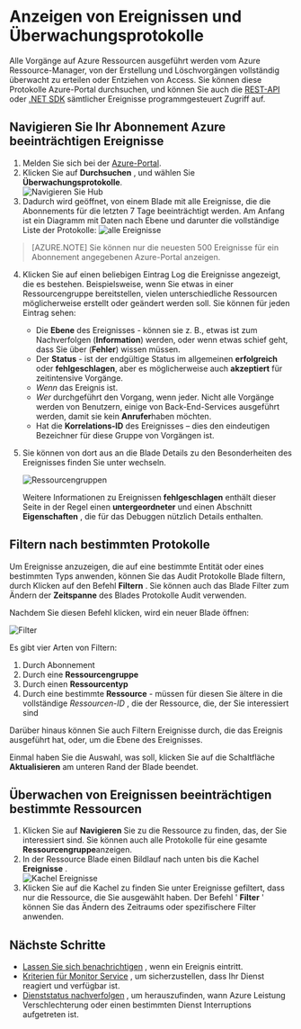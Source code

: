 <properties
    pageTitle="Anzeigen von Ereignissen und Überwachungsprotokolle"
    description="Erfahren Sie, wie Sie alle Ereignisse angezeigt, die in Ihrem Abonnement Azure ausgeführt werden."
    authors="rboucher"
    manager="carolz"
    editor=""
    services="monitoring-and-diagnostics"
    documentationCenter="monitoring-and-diagnostics"/>

<tags
    ms.service="monitoring-and-diagnostics"
    ms.workload="na"
    ms.tgt_pltfrm="na"
    ms.devlang="na"
    ms.topic="article"
    ms.date="04/28/2015"
    ms.author="robb"/>

# <a name="view-events-and-audit-logs"></a>Anzeigen von Ereignissen und Überwachungsprotokolle

Alle Vorgänge auf Azure Ressourcen ausgeführt werden vom Azure Ressource-Manager, von der Erstellung und Löschvorgängen vollständig überwacht zu erteilen oder Entziehen von Access. Sie können diese Protokolle Azure-Portal durchsuchen, und können Sie auch die [REST-API](https://msdn.microsoft.com/library/azure/dn931927.aspx) oder [.NET SDK](https://www.nuget.org/packages/Microsoft.Azure.Insights/) sämtlicher Ereignisse programmgesteuert Zugriff auf.

## <a name="browse-the-events-impacting-your-azure-subscription"></a>Navigieren Sie Ihr Abonnement Azure beeinträchtigen Ereignisse

1. Melden Sie sich bei der [Azure-Portal](https://portal.azure.com/).
2. Klicken Sie auf **Durchsuchen** , und wählen Sie **Überwachungsprotokolle**.  
    ![Navigieren Sie Hub](./media/insights-debugging-with-events/Insights_Browse.png)
3. Dadurch wird geöffnet, von einem Blade mit alle Ereignisse, die die Abonnements für die letzten 7 Tage beeinträchtigt werden. Am Anfang ist ein Diagramm mit Daten nach Ebene und darunter die vollständige Liste der Protokolle:  ![alle Ereignisse](./media/insights-debugging-with-events/Insights_AllEvents.png)

>[AZURE.NOTE] Sie können nur die neuesten 500 Ereignisse für ein Abonnement angegebenen Azure-Portal anzeigen.

4. Klicken Sie auf einen beliebigen Eintrag Log die Ereignisse angezeigt, die es bestehen. Beispielsweise, wenn Sie etwas in einer Ressourcengruppe bereitstellen, vielen unterschiedliche Ressourcen möglicherweise erstellt oder geändert werden soll. Sie können für jeden Eintrag sehen:
    * Die **Ebene** des Ereignisses - können sie z. B., etwas ist zum Nachverfolgen (**Information**) werden, oder wenn etwas schief geht, dass Sie über (**Fehler**) wissen müssen.
    * Der **Status** - ist der endgültige Status im allgemeinen **erfolgreich** oder **fehlgeschlagen**, aber es möglicherweise auch **akzeptiert** für zeitintensive Vorgänge.
    * *Wenn* das Ereignis ist.
    * *Wer* durchgeführt den Vorgang, wenn jeder. Nicht alle Vorgänge werden von Benutzern, einige von Back-End-Services ausgeführt werden, damit sie kein **Anrufer**haben möchten.
    * Hat die **Korrelations-ID** des Ereignisses – dies den eindeutigen Bezeichner für diese Gruppe von Vorgängen ist.

5. Sie können von dort aus an die Blade Details zu den Besonderheiten des Ereignisses finden Sie unter wechseln.

    ![Ressourcengruppen](./media/insights-debugging-with-events/Insights_EventDetails.png)

    Weitere Informationen zu Ereignissen **fehlgeschlagen** enthält dieser Seite in der Regel einen **untergeordneter** und einen Abschnitt **Eigenschaften** , die für das Debuggen nützlich Details enthalten.

## <a name="filter-to-specific-logs"></a>Filtern nach bestimmten Protokolle

Um Ereignisse anzuzeigen, die auf eine bestimmte Entität oder eines bestimmten Typs anwenden, können Sie das Audit Protokolle Blade filtern, durch Klicken auf den Befehl **Filtern** . Sie können auch das Blade Filter zum Ändern der **Zeitspanne** des Blades Protokolle Audit verwenden.

Nachdem Sie diesen Befehl klicken, wird ein neuer Blade öffnen:

![Filter](./media/insights-debugging-with-events/Insights_EventFilter.png)

Es gibt vier Arten von Filtern:

1. Durch Abonnement
2. Durch eine **Ressourcengruppe**
3. Durch einen **Ressourcentyp**
4. Durch eine bestimmte **Ressource** - müssen für diesen Sie ältere in die vollständige *Ressourcen-ID* , die der Ressource, die, der Sie interessiert sind

Darüber hinaus können Sie auch Filtern Ereignisse durch, die das Ereignis ausgeführt hat, oder, um die Ebene des Ereignisses.

Einmal haben Sie die Auswahl, was soll, klicken Sie auf die Schaltfläche **Aktualisieren** am unteren Rand der Blade beendet.

## <a name="monitor-events-impacting-specific-resources"></a>Überwachen von Ereignissen beeinträchtigen bestimmte Ressourcen

1. Klicken Sie auf **Navigieren** Sie zu die Ressource zu finden, das, der Sie interessiert sind. Sie können auch alle Protokolle für eine gesamte **Ressourcengruppe**anzeigen.
2. In der Ressource Blade einen Bildlauf nach unten bis die Kachel **Ereignisse** .  
    ![Kachel Ereignisse](./media/insights-debugging-with-events/Insights_EventsTile.png)
3. Klicken Sie auf die Kachel zu finden Sie unter Ereignisse gefiltert, dass nur die Ressource, die Sie ausgewählt haben. Der Befehl ' **Filter** ' können Sie das Ändern des Zeitraums oder spezifischere Filter anwenden.

## <a name="next-steps"></a>Nächste Schritte

* [Lassen Sie sich benachrichtigen](insights-receive-alert-notifications.md) , wenn ein Ereignis eintritt.
* [Kriterien für Monitor Service](insights-how-to-customize-monitoring.md) , um sicherzustellen, dass Ihr Dienst reagiert und verfügbar ist.
* [Dienststatus nachverfolgen](insights-service-health.md) , um herauszufinden, wann Azure Leistung Verschlechterung oder einen bestimmten Dienst Interruptions aufgetreten ist.  
